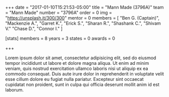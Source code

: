 +++
date = "2017-01-10T15:21:53-05:00"
title = "Mann Made (3796A)"
team = "Mann Made"
number  = "3796A"
order = 0
img = "https://unsplash.it/300/300"
mentor = 0
members = [
  "Ben G. (Captain)",
  "Mackenzie A.",
  "Garret K.",
  "Erick S.",
  "Sharan R.",
  "Shashank C.",
  "Shivam V."
  "Chase D.",
  "Connor I."
]

  [stats]
    members = 8
    years   = 3
    states  = 0
    awards  = 0




+++

Lorem ipsum dolor sit amet, consectetur adipisicing elit, sed do eiusmod tempor incididunt ut labore et dolore magna aliqua. Ut enim ad minim veniam, quis nostrud exercitation ullamco laboris nisi ut aliquip ex ea commodo consequat. Duis aute irure dolor in reprehenderit in voluptate velit esse cillum dolore eu fugiat nulla pariatur. Excepteur sint occaecat cupidatat non proident, sunt in culpa qui officia deserunt mollit anim id est laborum.
